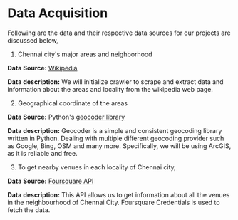 # Data Acquisition

Following are the data and their respective data sources for our projects are discussed below,

1. Chennai city's major areas and neighborhood

  **Data Source:** [Wikipedia](https://en.wikipedia.org/wiki/Areas_of_Chennai)

  **Data description:** We will initialize crawler to scrape and extract data and information about the areas and locality from the wikipedia web page.

2. Geographical coordinate of the areas

  **Data Source:** Python's [geocoder library](https://geocoder.readthedocs.io/index.html)

  **Data description:** Geocoder is a simple and consistent geocoding library written in Python. Dealing with multiple different geocoding provider such as Google, Bing, OSM and many more. Specifically, we will be using ArcGIS, as it is reliable and free.

3. To get nearby venues in each locality of Chennai city,

  **Data Source:** [Foursquare API](https://foursquare.com/)

  **Data description:** This API allows us to get information about all the venues in the neighbourhood of Chennai City. Foursquare Credentials is used to fetch the data.